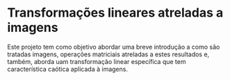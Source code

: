 # Transformações lineares atreladas a imagens

Este projeto tem como objetivo abordar uma breve introdução a como são tratadas imagens, operações matriciais atreladas a estes resultados e, também, aborda uam transformação linear específica que tem característica caótica aplicada à imagens.
